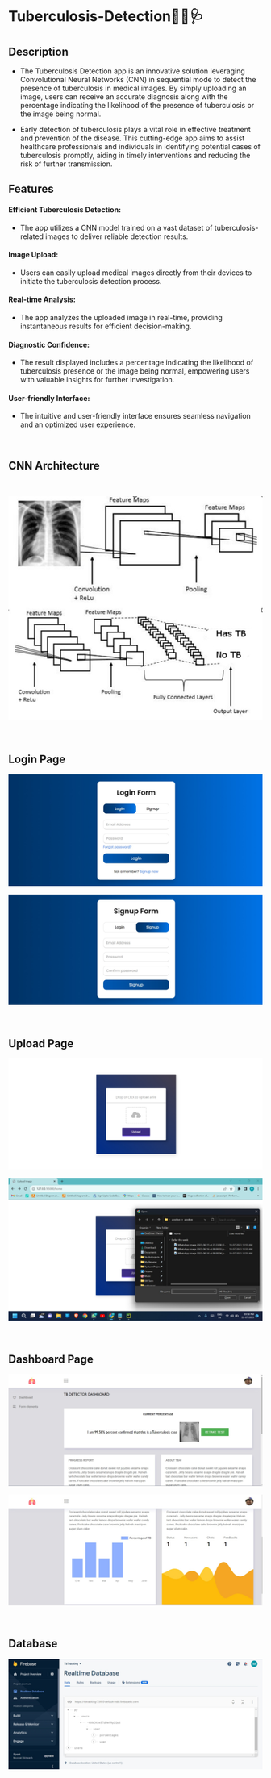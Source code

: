 # Tuberculosis-Detection🧑‍⚕️🩺

## Description
- The Tuberculosis Detection app is an innovative solution leveraging Convolutional Neural Networks (CNN) in sequential mode to detect the presence of tuberculosis in medical images. By simply uploading an image, users can receive an accurate diagnosis along with the percentage indicating the likelihood of the presence of tuberculosis or the image being normal.

- Early detection of tuberculosis plays a vital role in effective treatment and prevention of the disease. This cutting-edge app aims to assist healthcare professionals and individuals in identifying potential cases of tuberculosis promptly, aiding in timely interventions and reducing the risk of further transmission.

## Features
#### Efficient Tuberculosis Detection:
- The app utilizes a CNN model trained on a vast dataset of tuberculosis-related images to deliver reliable detection results.
#### Image Upload:
- Users can easily upload medical images directly from their devices to initiate the tuberculosis detection process.
#### Real-time Analysis: 
- The app analyzes the uploaded image in real-time, providing instantaneous results for efficient decision-making.
#### Diagnostic Confidence: 
- The result displayed includes a percentage indicating the likelihood of tuberculosis presence or the image being normal, empowering users with valuable insights for further investigation.
#### User-friendly Interface: 
- The intuitive and user-friendly interface ensures seamless navigation and an optimized user experience.


<br>

## CNN Architecture

<br>

![Alt Text](./screenshots/flowchart.jpeg)


<br>

## Login Page

![Alt Text](./screenshots/ss2.jpeg)


![Alt Text](./screenshots/ss1.jpeg)



<br>

## Upload Page

![Alt Text](./screenshots/ss3.jpeg)


![Alt Text](./screenshots/ss4.jpeg)



<br>

## Dashboard Page

![Alt Text](./screenshots/ss5.jpeg)


![Alt Text](./screenshots/ss6.jpeg)


<br>

## Database

![Alt Text](./screenshots/database.jpeg)





